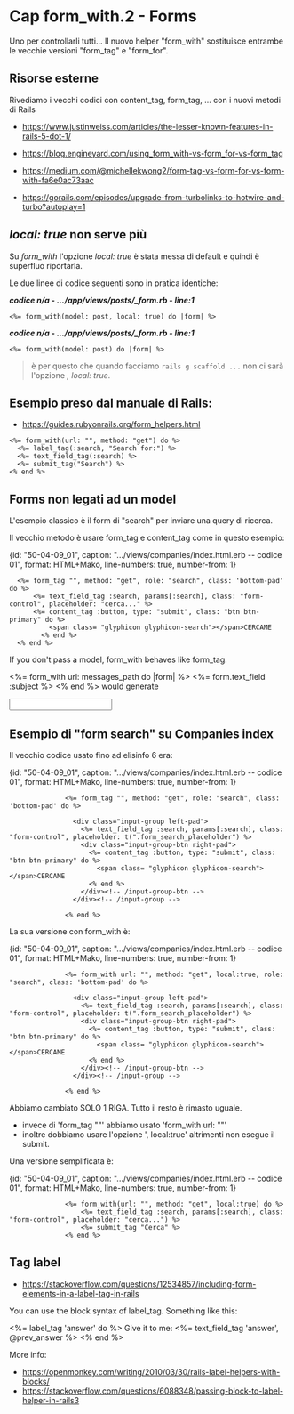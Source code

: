 # <a name="top"></a> Cap form_with.2 - Forms
Uno per controllarli tutti...
Il nuovo helper "form_with" sostituisce entrambe le vecchie versioni "form_tag" e "form_for".



## Risorse esterne

Rivediamo i vecchi codici con content_tag, form_tag, ... con i nuovi metodi di Rails

- https://www.justinweiss.com/articles/the-lesser-known-features-in-rails-5-dot-1/
- https://blog.engineyard.com/using_form_with-vs-form_for-vs-form_tag

- https://medium.com/@michellekwong2/form-tag-vs-form-for-vs-form-with-fa6e0ac73aac
- https://gorails.com/episodes/upgrade-from-turbolinks-to-hotwire-and-turbo?autoplay=1



## *local: true* non serve più

Su *form_with* l'opzione *local: true* è stata messa di default e quindi è superfluo riportarla.

Le due linee di codice seguenti sono in pratica identiche:

***codice n/a - .../app/views/posts/_form.rb - line:1***

```html+erb
<%= form_with(model: post, local: true) do |form| %>
```

***codice n/a - .../app/views/posts/_form.rb - line:1***

```html+erb
<%= form_with(model: post) do |form| %>
```

> è per questo che quando facciamo `rails g scaffold ...` non ci sarà l'opzione *, local: true*.



## Esempio preso dal manuale di Rails:

* https://guides.rubyonrails.org/form_helpers.html

```
<%= form_with(url: "", method: "get") do %>
  <%= label_tag(:search, "Search for:") %>
  <%= text_field_tag(:search) %>
  <%= submit_tag("Search") %>
<% end %>
```




## Forms non legati ad un model

L'esempio classico è il form di "search" per inviare una query di ricerca.

Il vecchio metodo è usare form_tag e content_tag come in questo esempio:

{id: "50-04-09_01", caption: ".../views/companies/index.html.erb -- codice 01", format: HTML+Mako, line-numbers: true, number-from: 1}
```
  <%= form_tag "", method: "get", role: "search", class: 'bottom-pad' do %>
      <%= text_field_tag :search, params[:search], class: "form-control", placeholder: "cerca..." %>
      <%= content_tag :button, type: "submit", class: "btn btn-primary" do %>
          <span class= "glyphicon glyphicon-search"></span>CERCAME
        <% end %>      
  <% end %>
```


If you don't pass a model, form_with behaves like form_tag.

<%= form_with url: messages_path do |form| %>
  <%= form.text_field :subject %>
<% end %>
would generate

<form action="/messages" method="post" data-remote="true">
  <input type="text" name="subject">
</form>




## Esempio di "form search" su Companies index

Il vecchio codice usato fino ad elisinfo 6 era:

{id: "50-04-09_01", caption: ".../views/companies/index.html.erb -- codice 01", format: HTML+Mako, line-numbers: true, number-from: 1}
```
              <%= form_tag "", method: "get", role: "search", class: 'bottom-pad' do %>
              
                <div class="input-group left-pad">
                  <%= text_field_tag :search, params[:search], class: "form-control", placeholder: t(".form_search_placeholder") %>
                  <div class="input-group-btn right-pad">
                    <%= content_tag :button, type: "submit", class: "btn btn-primary" do %>
                      <span class= "glyphicon glyphicon-search"></span>CERCAME
                    <% end %>      
                  </div><!-- /input-group-btn -->
                </div><!-- /input-group -->
              
              <% end %>
```

La sua versione con form_with è:

{id: "50-04-09_01", caption: ".../views/companies/index.html.erb -- codice 01", format: HTML+Mako, line-numbers: true, number-from: 1}
```
              <%= form_with url: "", method: "get", local:true, role: "search", class: 'bottom-pad' do %>
              
                <div class="input-group left-pad">
                  <%= text_field_tag :search, params[:search], class: "form-control", placeholder: t(".form_search_placeholder") %>
                  <div class="input-group-btn right-pad">
                    <%= content_tag :button, type: "submit", class: "btn btn-primary" do %>
                      <span class= "glyphicon glyphicon-search"></span>CERCAME
                    <% end %>      
                  </div><!-- /input-group-btn -->
                </div><!-- /input-group -->
              
              <% end %>
```

Abbiamo cambiato SOLO 1 RIGA. Tutto il resto è rimasto uguale.
   - invece di 'form_tag ""' abbiamo usato 'form_with url: ""'
   - inoltre dobbiamo usare l'opzione ', local:true' altrimenti non esegue il submit.


Una versione semplificata è:

{id: "50-04-09_01", caption: ".../views/companies/index.html.erb -- codice 01", format: HTML+Mako, line-numbers: true, number-from: 1}
```
              <%= form_with(url: "", method: "get", local:true) do %>
                  <%= text_field_tag :search, params[:search], class: "form-control", placeholder: "cerca...") %>
                  <%= submit_tag "Cerca" %>
              <% end %>
```



## Tag label

* https://stackoverflow.com/questions/12534857/including-form-elements-in-a-label-tag-in-rails

You can use the block syntax of label_tag. Something like this:

<%= label_tag 'answer' do %>
  Give it to me: <%= text_field_tag 'answer', @prev_answer %>
<% end %>

More info:

* https://openmonkey.com/writing/2010/03/30/rails-label-helpers-with-blocks/
* https://stackoverflow.com/questions/6088348/passing-block-to-label-helper-in-rails3


